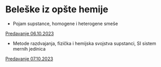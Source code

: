 # Beleške iz opšte hemije

- Pojam supstance, homogene i heterogene smeše

[Predavanje 06.10.2023](https://github.com/swagineering/swagineering.github.io/files/12834690/hemija01_merged.pdf)

- Metode razdvajanja, fizička i hemijska svojstva supstanci, SI sistem mernih jedinica

[Predavanje 07.10.2023](https://github.com/swagineering/swagineering.github.io/files/12838023/hemija20231007.pdf)
